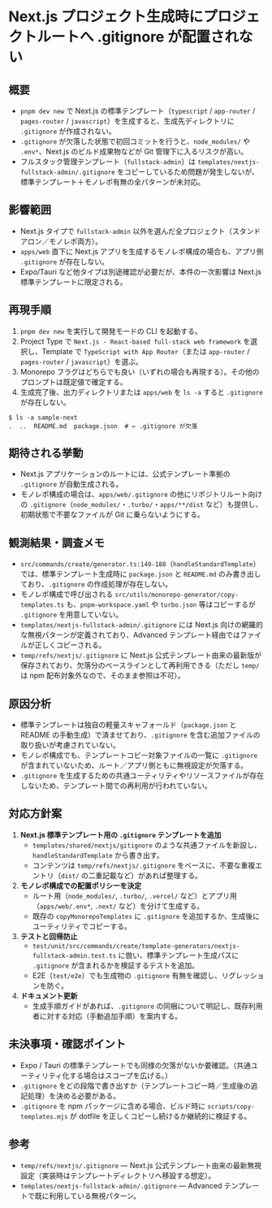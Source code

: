 # Next.js プロジェクト生成時にプロジェクトルートへ .gitignore が配置されない

## 概要
- `pnpm dev new` で Next.js の標準テンプレート（`typescript` / `app-router` / `pages-router` / `javascript`）を生成すると、生成先ディレクトリに `.gitignore` が作成されない。
- `.gitignore` が欠落した状態で初回コミットを行うと、`node_modules/` や `.env*`、Next.js のビルド成果物などが Git 管理下に入るリスクが高い。
- フルスタック管理テンプレート（`fullstack-admin`）は `templates/nextjs-fullstack-admin/.gitignore` をコピーしているため問題が発生しないが、標準テンプレート＋モノレポ有無の全パターンが未対応。

## 影響範囲
- Next.js タイプで `fullstack-admin` 以外を選んだ全プロジェクト（スタンドアロン／モノレポ両方）。
- `apps/web` 直下に Next.js アプリを生成するモノレポ構成の場合も、アプリ側 `.gitignore` が存在しない。
- Expo/Tauri など他タイプは別途確認が必要だが、本件の一次影響は Next.js 標準テンプレートに限定される。

## 再現手順
1. `pnpm dev new` を実行して開発モードの CLI を起動する。
2. Project Type で `Next.js - React-based full-stack web framework` を選択し、Template で `TypeScript with App Router`（または `app-router` / `pages-router` / `javascript`）を選ぶ。
3. Monorepo フラグはどちらでも良い（いずれの場合も再現する）。その他のプロンプトは既定値で確定する。
4. 生成完了後、出力ディレクトリまたは `apps/web` を `ls -a` すると `.gitignore` が存在しない。

```
$ ls -a sample-next
.  ..  README.md  package.json  # ← .gitignore が欠落
```

## 期待される挙動
- Next.js アプリケーションのルートには、公式テンプレート準拠の `.gitignore` が自動生成される。
- モノレポ構成の場合は、`apps/web/.gitignore` の他にリポジトリルート向けの `.gitignore`（`node_modules/`・`.turbo/`・`apps/**/dist` など）も提供し、初期状態で不要なファイルが Git に乗らないようにする。

## 観測結果・調査メモ
- `src/commands/create/generator.ts:149-188`（`handleStandardTemplate`）では、標準テンプレート生成時に `package.json` と `README.md` のみ書き出しており、`.gitignore` の作成処理が存在しない。
- モノレポ構成で呼び出される `src/utils/monorepo-generator/copy-templates.ts` も、`pnpm-workspace.yaml` や `turbo.json` 等はコピーするが `.gitignore` を用意していない。
- `templates/nextjs-fullstack-admin/.gitignore` には Next.js 向けの網羅的な無視パターンが定義されており、Advanced テンプレート経由ではファイルが正しくコピーされる。
- `temp/refs/nextjs/.gitignore` に Next.js 公式テンプレート由来の最新版が保存されており、欠落分のベースラインとして再利用できる（ただし `temp/` は npm 配布対象外なので、そのまま参照は不可）。

## 原因分析
- 標準テンプレートは独自の軽量スキャフォールド（`package.json` と README の手動生成）で済ませており、`.gitignore` を含む追加ファイルの取り扱いが考慮されていない。
- モノレポ構成でも、テンプレートコピー対象ファイルの一覧に `.gitignore` が含まれていないため、ルート／アプリ側ともに無視設定が欠落する。
- `.gitignore` を生成するための共通ユーティリティやリソースファイルが存在しないため、テンプレート間での再利用が行われていない。

## 対応方針案
1. **Next.js 標準テンプレート用の `.gitignore` テンプレートを追加**  
   - `templates/shared/nextjs/gitignore` のような共通ファイルを新設し、`handleStandardTemplate` から書き出す。  
   - コンテンツは `temp/refs/nextjs/.gitignore` をベースに、不要な重複エントリ（`dist/` の二重記載など）があれば整理する。
2. **モノレポ構成での配置ポリシーを決定**  
   - ルート用（`node_modules/`, `.turbo/`, `.vercel/` など）とアプリ用（`apps/web/.env*`, `.next/` など）を分けて生成する。  
   - 既存の `copyMonorepoTemplates` に `.gitignore` を追加するか、生成後にユーティリティでコピーする。
3. **テストと回帰防止**  
   - `test/unit/src/commands/create/template-generators/nextjs-fullstack-admin.test.ts` に倣い、標準テンプレート生成パスに `.gitignore` が含まれるかを検証するテストを追加。  
   - E2E（`test/e2e`）でも生成物の `.gitignore` 有無を確認し、リグレッションを防ぐ。
4. **ドキュメント更新**  
   - 生成手順ガイドがあれば、`.gitignore` の同梱について明記し、既存利用者に対する対応（手動追加手順）を案内する。

## 未決事項・確認ポイント
- Expo / Tauri の標準テンプレートでも同様の欠落がないか要確認。（共通ユーティリティ化する場合はスコープを広げる。）
- `.gitignore` をどの段階で書き出すか（テンプレートコピー時／生成後の追記処理）を決める必要がある。
- `.gitignore` を npm パッケージに含める場合、ビルド時に `scripts/copy-templates.mjs` が dotfile を正しくコピーし続けるか継続的に検証する。

## 参考
- `temp/refs/nextjs/.gitignore` — Next.js 公式テンプレート由来の最新無視設定（実装時はテンプレートディレクトリへ移設する想定）。 
- `templates/nextjs-fullstack-admin/.gitignore` — Advanced テンプレートで既に利用している無視パターン。
